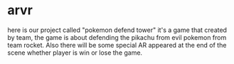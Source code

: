 # arvr 
here is our project called "pokemon defend tower"
it's a game that created by team, the game is about defending the pikachu from evil pokemon from team rocket. Also there will be some special AR appeared at the end of the scene whether player is win or lose the game.
